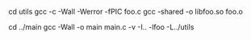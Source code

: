 cd utils
gcc -c -Wall -Werror -fPIC foo.c
gcc -shared -o libfoo.so foo.o

cd ../main
gcc -Wall -o main main.c -v -I.. -lfoo -L../utils
